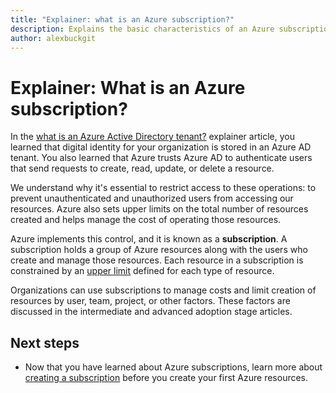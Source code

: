 ```yaml
---
title: "Explainer: what is an Azure subscription?"
description: Explains the basic characteristics of an Azure subscription
author: alexbuckgit
---
```


# Explainer: What is an Azure subscription?

In the [what is an Azure Active Directory tenant?](tenant-explainer.md) explainer article, you learned that digital identity for your organization is stored in an Azure AD tenant. You also learned that Azure trusts Azure AD to authenticate users that send requests to create, read, update, or delete a resource. 

We understand why it's essential to restrict access to these operations: to prevent unauthenticated and unauthorized users from accessing our resources. Azure also sets upper limits on the total number of resources created and helps manage the cost of operating those resources. 

Azure implements this control, and it is known as a **subscription**. A subscription holds a group of Azure resources along with the users who create and manage those resources. Each resource in a subscription is constrained by an [upper limit][subscription-service-limits] defined for each type of resource.

Organizations can use subscriptions to manage costs and limit creation of resources by user, team, project, or other factors. These factors are discussed in the intermediate and advanced adoption stage articles. 

## Next steps

* Now that you have learned about Azure subscriptions, learn more about [creating a subscription](subscription.md) before you create your first Azure resources.

<!-- Links -->
[subscription-service-limits]: /azure/azure-subscription-service-limits
